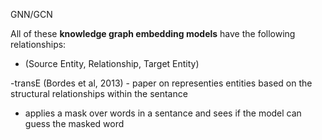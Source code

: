 GNN/GCN

All of these **knowledge graph embedding models** have the following relationships: 
- (Source Entity, Relationship, Target Entity)

-transE (Bordes et al, 2013) - paper on representies entities based on the structural relationships within the sentance
- applies a mask over words in a sentance and sees if the model can guess the masked word